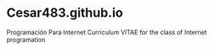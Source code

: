 # Cesar483.github.io
Programación Para Internet
Curriculum VITAE for the class of Internet programation 
